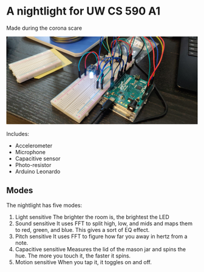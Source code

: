 # A nightlight for UW CS 590 A1

Made during the corona scare

![alt text](circuit.jpg "The raw circuit on the breadboard")

Includes:
- Accelerometer
- Microphone
- Capacitive sensor
- Photo-resistor
- Arduino Leonardo

## Modes

The nightlight has five modes:

1. Light sensitive
 The brighter the room is, the brightest the LED
2. Sound sensitive
 It uses FFT to split high, low, and mids and maps them to red, green, and blue.
 This gives a sort of EQ effect.
3. Pitch sensitive
 It uses FFT to figure how far you away in hertz from a note.
4. Capacitive sensitive
 Measures the lid of the mason jar and spins the hue. 
 The more you touch it, the faster it spins.
5. Motion sensitive
 When you tap it, it toggles on and off.
